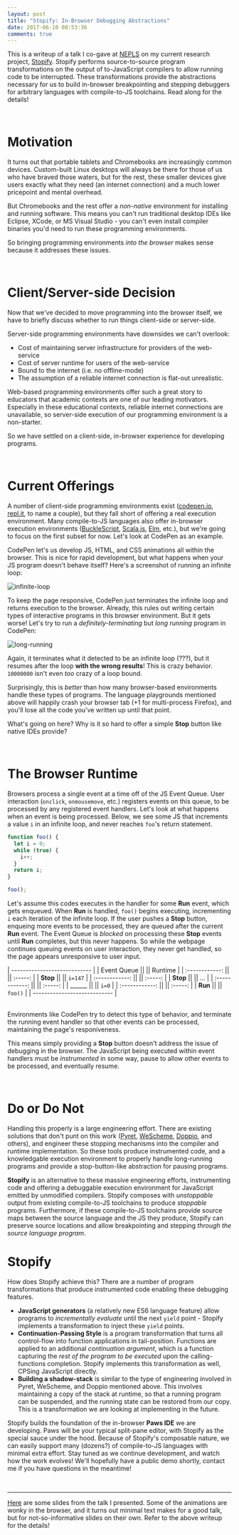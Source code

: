 ```yaml
---
layout: post
title: "Stopify: In-Browser Debugging Abstractions"
date: 2017-06-10 08:53:36
comments: true
---
```


This is a writeup of a talk I co-gave at
[NEPLS](http://www.nepls.org/Events/30/) on my current research project,
[Stopify](github.com/plasma-umass/Stopify). Stopify performs source-to-source
program transformations on the output of to-JavaScript compilers to allow
running code to be interrupted. These transformations provide the abstractions
necessary for us to build in-browser breakpointing and stepping debuggers for
arbitrary languages with compile-to-JS toolchains. Read along for the details!

<br />

Motivation
===

It turns out that portable tablets and Chromebooks are increasingly common
devices. Custom-built Linux desktops will always be there for those of us who
have braved those waters, but for the rest, these smaller devices give users
exactly what they need (an internet connection) and a much lower pricepoint and
mental overhead.

But Chromebooks and the rest offer a _non-native_ environment for installing and
running software. This means you can't run traditional desktop IDEs like
Eclipse, XCode, or MS Visual Studio - you can't even install compiler binaries
you'd need to run these programming environments.

So bringing programming environments _into the browser_ makes sense because it
addresses these issues.

<br />

Client/Server-side Decision
===

Now that we've decided to move programming into the browser itself, we have to
briefly discuss whether to run things client-side or server-side.

Server-side programming environments have downsides we can't overlook:
 - Cost of maintaining server infrastructure for providers of the web-service
 - Cost of server runtime for users of the web-service
 - Bound to the internet (i.e. no offline-mode)
 - The assumption of a reliable internet connection is flat-out unrealistic.

Web-based programming environments offer such a great story to educators that
academic contexts are one of our leading motivators. Especially in these
educational contexts, reliable internet connections are unavailable, so
server-side execution of our programming environment is a non-starter.

So we have settled on a client-side, in-browser experience for developing
programs.

<br />

Current Offerings
===

A number of client-side programming environments exist
([codepen.io](https://codepen.io), [repl.it](https://repl.it), to name a
couple), but they fall short of offering a real execution environment. Many
compile-to-JS languages also offer in-browser execution environments
([BuckleScript](http://bloomberg.github.io/bucklescript/js-demo/),
[Scala.js](https://scalafiddle.io/), [Elm](http://elm-lang.org/try), etc.), but
we're going to focus on the first subset for now. Let's look at CodePen as an
example.

CodePen let's us develop JS, HTML, and CSS animations all within the browser.
This is nice for rapid development, but what happens when your JS program
doesn't behave itself? Here's a screenshot of running an infinite loop:

![infinite-loop](/images/codepen-infinite-loop.png)

To keep the page responsive, CodePen just terminates the infinite loop and
returns execution to the browser. Already, this rules out writing certain types
of interactive programs in this browser environment. But it gets worse! Let's
try to run a _definitely-terminating_ but _long running_ program in CodePen:

![long-running](/images/codepen-long-running.png)

Again, it terminates what it detected to be an infinite loop (???), but it
resumes after the loop **with the wrong results**! This is crazy behavior.
`10000000` isn't even _too_ crazy of a loop bound.

Surprisingly, this is _better_ than how many browser-based environments handle
these types of programs. The language playgrounds mentioned above will happily
crash your browser tab (+1 for multi-process Firefox), and you'll lose all the
code you've written up until that point.

What's going on here? Why is it so hard to offer a simple **Stop** button like
native IDEs provide?

<br />

The Browser Runtime
===

Browsers process a single event at a time off of the JS Event Queue. User
interaction (`onclick`, `onmousemove`, etc.) registers events on this queue, to
be processed by any registered event handlers. Let's look at what happens when
an event is being processed. Below, we see some JS that increments a value `i`
in an infinite loop, and never reaches `foo`'s return statement.

```js
function foo() {
  let i = 0;
  while (true) {
    i++;
  }
  return i;
}

foo();
```

Let's assume this codes executes in the handler for some **Run** event, which
gets enqueued. When **Run** is handled, `foo()` begins executing, incrementing
`i` each iteration of the infinite loop. If the user pushes a **Stop** button,
enqueing more events to be processed, they are queued after the current **Run**
event. The Event Queue is _blocked_ on processing these **Stop** events until
**Run** completes, but this never happens. So while the webpage continues
queuing events on user interaction, they never get handled, so the page appears
unresponsive to user input.

| ---------------------------- |
|   Event Queue  || || Runtime |
| :------------: || || :-----: |
|    **Stop**    || || `i=147` |
| :------------: || || :-----: |
|    **Stop**    || ||   ...   |
| :------------: || || :-----: |
|  \_\_\_\_\_\_  || ||  `i=0`  |
| :------------: || || :-----: |
|    **Run**     || || `foo()` |
| ---------------------------- |

<br />
Environments like CodePen try to detect this type of behavior, and terminate the
running event handler so that other events can be processed, maintaining the
page's responiveness.

This means simply providing a **Stop** button doesn't address the issue of
debugging in the browser. The JavaScript being executed within event handlers
must be _instrumented_ in some way, pause to allow other events to be processed,
and eventually resume.

<br />

Do or Do Not
===

Handling this properly is a large engineering effort. There are existing
solutions that don't punt on this work ([Pyret](code.pyret.org),
[WeScheme](wescheme.org), [Doppio](http://plasma-umass.github.io/doppio-demo/),
and others), and engineer these stopping mechanisms into the compiler and
runtime implementation. So these tools produce instrumented code, and a
knowledgable execution environment to properly handle long-running programs and
provide a stop-button-like abstraction for pausing programs.

**Stopify** is an alternative to these massive engineering efforts,
instrumenting code and offering a debuggable execution environment for
JavaScript emitted by unmodified compilers. Stopify composes with _unstoppable_
output from existing compile-to-JS toolchains to produce _stoppable_ programs.
Furthermore, if these compile-to-JS toolchains provide source maps between the
source language and the JS they produce, Stopify can preserve source locations
and allow breakpointing and stepping _through the source language program_.

Stopify
===

How does Stopify achieve this? There are a number of program transformations
that produce instrumented code enabling these debugging features.
 - **JavaScript generators** (a relatively new ES6 language feature) allow
   programs to _incrementally evaluate_ until the next `yield` point - Stopify
   implements a transformation to inject these `yield` points.
 - **Continuation-Passing Style** is a program transformation that turns all
   control-flow into function applications in tail-position. Functions are
   applied to an additional _continuation argument_, which is a function
   capturing the _rest of the program to be executed_ upon the calling-functions
   completion. Stopify implements this transformation as well, CPSing JavaScript
   directly.
 - **Building a shadow-stack** is similar to the type of engineering involved in
   Pyret, WeScheme, and Doppio mentioned above. This involves maintaining a copy
   of the stack at runtime, so that a running program can be suspended, and the
   running state can be restored from our copy. This is a transformation we are
   looking at implementing in the future.

Stopify builds the foundation of the in-browser **Paws IDE** we are developing.
Paws will be your typical split-pane editor, with Stopify as the special sauce
under the hood. Because of Stopify's composable nature, we can easily support
many (dozens?) of compile-to-JS languages with minimal extra effort. Stay tuned
as we continue development, and watch how the work evolves! We'll hopefully have
a public demo shortly, contact me if you have questions in the meantime!

<br />

---

[Here](/Stopify-NEPLS) are some slides from the talk I presented. Some of the
animations are wonky in the browser, and it turns out minimal text makes for a
good talk, but for not-so-informative slides on their own. Refer to the above
writeup for the details!
